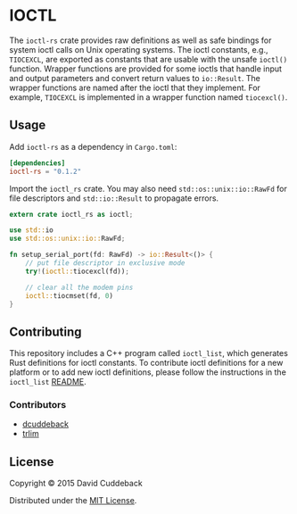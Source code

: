 # IOCTL

The `ioctl-rs` crate provides raw definitions as well as safe bindings for system ioctl calls on
Unix operating systems. The ioctl constants, e.g., `TIOCEXCL`, are exported as constants that are
usable with the unsafe `ioctl()` function. Wrapper functions are provided for some ioctls that
handle input and output parameters and convert return values to `io::Result`. The wrapper functions
are named after the ioctl that they implement. For example, `TIOCEXCL` is implemented in a wrapper
function named `tiocexcl()`.

## Usage
Add `ioctl-rs` as a dependency in `Cargo.toml`:

```toml
[dependencies]
ioctl-rs = "0.1.2"
```

Import the `ioctl_rs` crate. You may also need `std::os::unix::io::RawFd` for file descriptors and
`std::io::Result` to propagate errors.

```rust
extern crate ioctl_rs as ioctl;

use std::io
use std::os::unix::io::RawFd;

fn setup_serial_port(fd: RawFd) -> io::Result<()> {
    // put file descriptor in exclusive mode
    try!(ioctl::tiocexcl(fd));

    // clear all the modem pins
    ioctl::tiocmset(fd, 0)
}
```

## Contributing

This repository includes a C++ program called `ioctl_list`, which generates Rust definitions for
ioctl constants. To contribute ioctl definitions for a new platform or to add new ioctl
definitions, please follow the instructions in the `ioctl_list` [README](/ioctl_list/README.md).

### Contributors

* [dcuddeback](https://github.com/dcuddeback)
* [trlim](https://github.com/trlim)

## License
Copyright © 2015 David Cuddeback

Distributed under the [MIT License](LICENSE).
